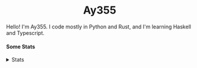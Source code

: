 <h1 align="center"><b>Ay355</b></h1>


Hello! I'm Ay355. I code mostly in Python and Rust, and I'm learning Haskell and Typescript.


#### Some Stats


<details>
<summary>Stats</summary>
<br>
 
<a href="https://github.com/Ay-355">
 <img align="center" src="https://github-readme-stats.vercel.app/api?username=Ay-355&theme=tokyonight&show_icons=true&count_private=true&hide_border=true" />
</a><a href="https://github.com/Ay-355">
  <img align="center" src="https://github-readme-stats.vercel.app/api/top-langs/?username=Ay-355&hide=toml,yaml,cmake&layout=compact&langs_count=8&theme=tokyonight&hide_border=true" />
</a>

 
&nbsp; <!-- Space character to put some space between the different stat types. -->

 
<!--START_SECTION:waka-->
![Code Time](http://img.shields.io/badge/Code%20Time-271%20hrs%2026%20mins-blue)

**🐱 My GitHub Data** 

> 📦 1.4 kB Used in GitHub's Storage 
 > 
> 🏆 0 Contributions in the Year 2023
 > 
> 🚫 Not Opted to Hire
 > 
> 📜 11 Public Repositories 
 > 
> 🔑 3 Private Repositories 
 > 
**I'm a Night 🦉** 

```text
🌞 Morning                184 commits         █░░░░░░░░░░░░░░░░░░░░░░░░   03.45 % 
🌆 Daytime                1710 commits        ████████░░░░░░░░░░░░░░░░░   32.05 % 
🌃 Evening                3279 commits        ███████████████░░░░░░░░░░   61.46 % 
🌙 Night                  162 commits         █░░░░░░░░░░░░░░░░░░░░░░░░   03.04 % 
```
📅 **I'm Most Productive on Wednesday** 

```text
Monday                   688 commits         ███░░░░░░░░░░░░░░░░░░░░░░   12.90 % 
Tuesday                  544 commits         ███░░░░░░░░░░░░░░░░░░░░░░   10.20 % 
Wednesday                994 commits         █████░░░░░░░░░░░░░░░░░░░░   18.63 % 
Thursday                 690 commits         ███░░░░░░░░░░░░░░░░░░░░░░   12.93 % 
Friday                   803 commits         ████░░░░░░░░░░░░░░░░░░░░░   15.05 % 
Saturday                 952 commits         ████░░░░░░░░░░░░░░░░░░░░░   17.84 % 
Sunday                   664 commits         ███░░░░░░░░░░░░░░░░░░░░░░   12.45 % 
```


📊 **This Week I Spent My Time On** 

```text
💬 Programming Languages: 
No Activity Tracked This Week

🔥 Editors: 
No Activity Tracked This Week

🐱‍💻 Projects: 
No Activity Tracked This Week

💻 Operating System: 
No Activity Tracked This Week
```

**I Mostly Code in Python** 

```text
Python                   8 repos             ██████████████████░░░░░░░   72.73 % 
Rust                     1 repo              ██░░░░░░░░░░░░░░░░░░░░░░░   09.09 % 
C++                      1 repo              ██░░░░░░░░░░░░░░░░░░░░░░░   09.09 % 
HTML                     1 repo              ██░░░░░░░░░░░░░░░░░░░░░░░   09.09 % 
```




 Last Updated on 23/05/2023 12:51:35 UTC
<!--END_SECTION:waka-->
</details>
